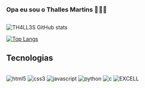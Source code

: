 ### Opa eu sou o Thalles Martins 🙇 🙋‍♂️ 
##

![TH4LL3S GitHub stats](https://github-readme-stats.vercel.app/api?username=TH4LL3S&show_icons=true&theme=dark)

[![Top Langs](https://github-readme-stats.vercel.app/api/top-langs/?username=TH4LL3S&hide_progress=true)](https://github.com/anuraghazra/github-readme-stats)


## Tecnologias 

<div style="display: incline_block"><br/>
              <img aling-"center" alt="html5" src="https://img.shields.io/badge/HTML5-E34F26?style=for-the-badge&logo=html5&logoColor=white" />
              <img aling-"center" alt="css3" src="https://img.shields.io/badge/CSS3-1572B6?style=for-the-badge&logo=css3&logoColor=white" />
              <img aling-"center" alt="javascript" src="https://img.shields.io/badge/JavaScript-F7DF1E?style=for-the-badge&logo=javascript&logoColor=black" />
              <img aling-"center" alt="python" src="https://img.shields.io/badge/Python-14354C?style=for-the-badge&logo=python&logoColor=white" />
                <img aling-"center" alt="c" src="https://img.shields.io/badge/C-00599C?style=for-the-badge&logo=c&logoColor=white" />
                <img aling-"center" alt="EXCELL" src="https://img.shields.io/badge/Microsoft_Excel-217346?style=for-the-badge&logo=microsoft-excel&logoColor=white" />
                                                                                                  </div><br/>
                                                                                         

                                                                                                                                         
